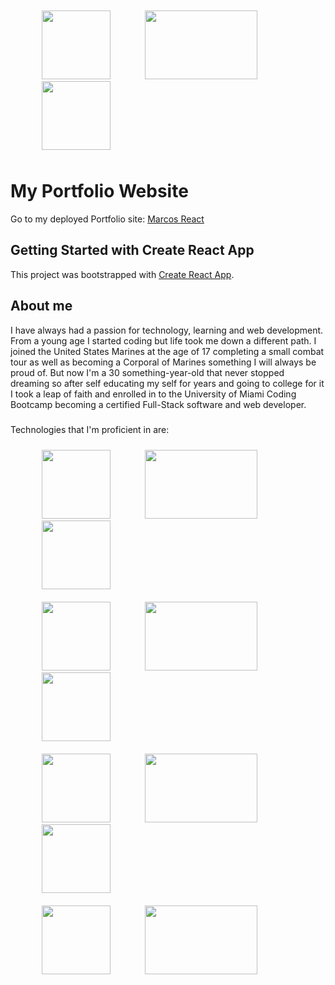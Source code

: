 <div style="display:inline-block; width:100%; padding:2% 5%" >
<img style="padding: 0 5%" src="https://www.w3.org/html/logo/img/mark-word-icon.png" data-canonical-src="https://www.w3.org/html/logo/img/mark-word-icon.png" width="110" height="110" />

<img style="padding: 0 5%" src="https://umiami.dalton-education.com/images/daltoneducation/com_member/groups/icon/63623004cd6617503452595d05228914.png" data-canonical-src="https://umiami.dalton-education.com/images/daltoneducation/com_member/groups/icon/63623004cd6617503452595d05228914.png" width="180" height="110" />

<img style="padding: 0 5%" src="https://www.hqmc.marines.mil/portals/134/Mixed%20Media/EGA%203.jpg" data-canonical-src="https://www.hqmc.marines.mil/portals/134/Mixed%20Media/EGA%203.jpg" width="110" height="110" />
</div>


# My Portfolio Website

Go to my deployed Portfolio site: [Marcos React](https://polar-meadow-37071.herokuapp.com/home)

## Getting Started with Create React App

This project was bootstrapped with [Create React App](https://github.com/facebook/create-react-app).

## About me

I have always had a passion for technology, learning and web development. From a young age I started coding but life took me down a different path. I joined the United States Marines at the age of 17 completing a small combat tour as well as becoming a Corporal of Marines something I will always be proud of. But now I'm a 30 something-year-old that never stopped dreaming so after self educating my self for years and going to college for it I took a leap of faith and enrolled in to the University of Miami Coding Bootcamp becoming a certified Full-Stack software and web developer.

###
Technologies that I'm proficient in are: 

<div style="display:inline-block; width:100%; padding:2% 5%" >
<img style="padding: 0 5%" src="https://www.w3.org/html/logo/img/mark-word-icon.png" data-canonical-src="https://www.w3.org/html/logo/img/mark-word-icon.png" width="110" height="110" />

<img style="padding: 0 5%" src="https://blog.w3c.br/wp-content/uploads/2013/03/css31-213x300.png" data-canonical-src="https://blog.w3c.br/wp-content/uploads/2013/03/css31-213x300.png" width="180" height="110" />

<img style="padding: 0 5%" src="https://s.pngkit.com/png/small/80-803371_javascript-logo-number-angularjs-node-javascript-logo.png" data-canonical-src="https://s.pngkit.com/png/small/80-803371_javascript-logo-number-angularjs-node-javascript-logo.png" width="110" height="110" />
</div>
<!-- Second Row -->
<div style="display:inline-block; width:100%; padding:2% 5%" >
<img style="padding: 0 5%" src="https://d2eip9sf3oo6c2.cloudfront.net/tags/images/000/001/075/square_280/jquerylogo.png" data-canonical-src="https://d2eip9sf3oo6c2.cloudfront.net/tags/images/000/001/075/square_280/jquerylogo.png" width="110" height="110" />

<img style="padding: 0 5%" src="https://i.ytimg.com/vi/fgT6r4f9Apc/maxresdefault.jpg" data-canonical-src="https://i.ytimg.com/vi/fgT6r4f9Apc/maxresdefault.jpg" width="180" height="110" />

<img style="padding: 0 5%" src="https://i.morioh.com/8c8203b86e.png" data-canonical-src="https://i.morioh.com/8c8203b86e.pngg" width="110" height="110" />
</div>
<!-- Third  Row -->
<div style="display:inline-block; width:100%; padding:2% 5%" >
<img style="padding: 0 5%" src="https://www.dcorba.com/wp-content/uploads/2017/11/mysql-logo.png" data-canonical-src="https://www.dcorba.com/wp-content/uploads/2017/11/mysql-logo.png" width="110" height="110" />

<img style="padding: 0 5%" src="https://devopsdozen.com/wp-content/uploads/2015/08/MongoDB-logo-770x330-01.png" data-canonical-src="https://devopsdozen.com/wp-content/uploads/2015/08/MongoDB-logo-770x330-01.png" width="180" height="110" />

<img style="padding: 0 5%" src="https://miro.medium.com/max/3196/1*4E0JF4BkB4lkJrf8G30qlg.png" data-canonical-src="https://miro.medium.com/max/3196/1*4E0JF4BkB4lkJrf8G30qlg.png" width="110" height="110" />
</div>
<!-- Fourth  Row -->
<div style="display:inline-block; width:100%; padding:2% 5%" >
<img style="padding: 0 5%" src="https://encrypted-tbn0.gstatic.com/images?q=tbn:ANd9GcROFNMhLTnqU57M8aecESYIDAJaZpOsMUhKEA&usqp=CAU" data-canonical-src="https://encrypted-tbn0.gstatic.com/images?q=tbn:ANd9GcROFNMhLTnqU57M8aecESYIDAJaZpOsMUhKEA&usqp=CAU" width="110" height="110" />

<img style="padding: 0 5%" src="https://miro.medium.com/max/2476/1*mDKusLBkGKBWW4aycK4PCA.png" data-canonical-src="https://miro.medium.com/max/2476/1*mDKusLBkGKBWW4aycK4PCA.png" width="180" height="110" />

</div>




